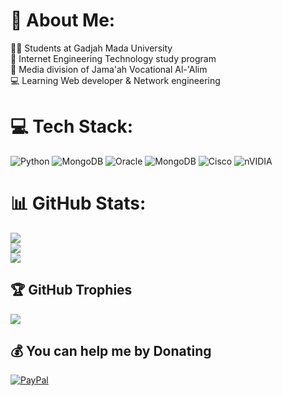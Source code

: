 # 💫 About Me:
👨‍🎓 Students at Gadjah Mada University <br>🛜 Internet Engineering Technology study program<br>📸 Media division of Jama'ah Vocational Al-'Alim<br>💻 Learning Web developer & Network engineering<br>


# 💻 Tech Stack:
![Python](https://img.shields.io/badge/python-3670A0?style=for-the-badge&logo=python&logoColor=ffdd54) ![MongoDB](https://img.shields.io/badge/MongoDB-%234ea94b.svg?style=for-the-badge&logo=mongodb&logoColor=white) ![Oracle](https://img.shields.io/badge/Oracle-F80000?style=for-the-badge&logo=oracle&logoColor=white) ![MongoDB](https://img.shields.io/badge/MongoDB-%234ea94b.svg?style=for-the-badge&logo=mongodb&logoColor=white) ![Cisco](https://img.shields.io/badge/cisco-%23049fd9.svg?style=for-the-badge&logo=cisco&logoColor=black) ![nVIDIA](https://img.shields.io/badge/nVIDIA-%2376B900.svg?style=for-the-badge&logo=nVIDIA&logoColor=white)
# 📊 GitHub Stats:
![](https://github-readme-stats.vercel.app/api?username=alfiyanu&theme=github_dark&hide_border=false&include_all_commits=false&count_private=false)<br/>
![](https://nirzak-streak-stats.vercel.app/?user=alfiyanu&theme=github_dark&hide_border=false)<br/>
![](https://github-readme-stats.vercel.app/api/top-langs/?username=alfiyanu&theme=github_dark&hide_border=false&include_all_commits=false&count_private=false&layout=compact)

## 🏆 GitHub Trophies
![](https://github-profile-trophy.vercel.app/?username=alfiyanu&theme=radical&no-frame=false&no-bg=true&margin-w=4)

  ## 💰 You can help me by Donating
  [![PayPal](https://img.shields.io/badge/PayPal-00457C?style=for-the-badge&logo=paypal&logoColor=white)](https://paypal.me/alfiyan21) 

  
<!-- Proudly created with GPRM ( https://gprm.itsvg.in ) -->
